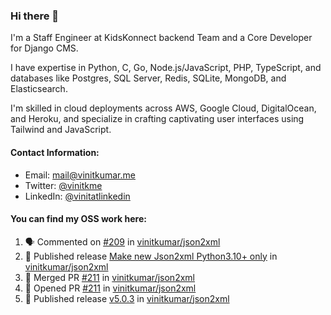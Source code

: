 ### Hi there 👋

I'm a Staff Engineer at KidsKonnect backend Team and a Core Developer for Django CMS.

I have expertise in Python, C, Go, Node.js/JavaScript, 
PHP, TypeScript, and databases like Postgres, SQL Server, Redis, 
SQLite, MongoDB, and Elasticsearch. 

I'm skilled in cloud deployments across AWS, Google Cloud, 
DigitalOcean, and Heroku, and specialize in crafting captivating 
user interfaces using Tailwind and JavaScript. 

#### Contact Information:

- Email: <a href="mailto:mail@vinitkumar.me">mail@vinitkumar.me</a>
- Twitter: [@vinitkme](https://twitter.com/vinitkme)
- LinkedIn: [@vinitatlinkedin](https://www.linkedin.com/in/vinitatlinkedin/)  

#### You can find my OSS work here:

<!--START_SECTION:activity-->
1. 🗣 Commented on [#209](https://github.com/vinitkumar/json2xml/issues/209#issuecomment-2276372713) in [vinitkumar/json2xml](https://github.com/vinitkumar/json2xml)
2. 🚀 Published release [Make new Json2xml Python3.10+ only](https://github.com/vinitkumar/json2xml/releases/tag/v5.0.4) in [vinitkumar/json2xml](https://github.com/vinitkumar/json2xml)
3. 🎉 Merged PR [#211](https://github.com/vinitkumar/json2xml/pull/211) in [vinitkumar/json2xml](https://github.com/vinitkumar/json2xml)
4. 💪 Opened PR [#211](https://github.com/vinitkumar/json2xml/pull/211) in [vinitkumar/json2xml](https://github.com/vinitkumar/json2xml)
5. 🚀 Published release [v5.0.3](https://github.com/vinitkumar/json2xml/releases/tag/v5.0.3) in [vinitkumar/json2xml](https://github.com/vinitkumar/json2xml)
<!--END_SECTION:activity-->
